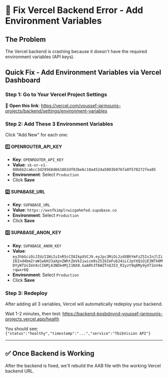 # 🔧 Fix Vercel Backend Error - Add Environment Variables

## The Problem
The Vercel backend is crashing because it doesn't have the required environment variables (API keys).

## Quick Fix - Add Environment Variables via Vercel Dashboard

### Step 1: Go to Your Vercel Project Settings
🔗 **Open this link**: https://vercel.com/youssef-jarmounis-projects/backend/settings/environment-variables

### Step 2: Add These 3 Environment Variables

Click "Add New" for each one:

#### 1️⃣ OPENROUTER_API_KEY
- **Key**: `OPENROUTER_API_KEY`
- **Value**: `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`
- **Environment**: Select `Production`
- Click **Save**

#### 2️⃣ SUPABASE_URL
- **Key**: `SUPABASE_URL`
- **Value**: `https://wxnfkimplrwizgehmfed.supabase.co`
- **Environment**: Select `Production`
- Click **Save**

#### 3️⃣ SUPABASE_ANON_KEY
- **Key**: `SUPABASE_ANON_KEY`
- **Value**: `eyJhbGciOiJIUzI1NiIsInR5cCI6IkpXVCJ9.eyJpc3MiOiJzdXBhYmFzZSIsInJlZiI6Ind4bmZraW1wbHJ3aXpnZWhtZmVkIiwicm9sZSI6ImFub24iLCJpYXQiOjE3NTk0MDYyNTUsImV4cCI6MjA3NDk4MjI1NX0.GaARh3T6WZTnQJ53_R1yzY9q8My9yXT2oV4erqwxr6Q`
- **Environment**: Select `Production`
- Click **Save**

### Step 3: Redeploy
After adding all 3 variables, Vercel will automatically redeploy your backend.

Wait 1-2 minutes, then test: https://backend-kpsbdnynd-youssef-jarmounis-projects.vercel.app/health

You should see: `{"status":"healthy","timestamp":"...","service":"TbibVision API"}`

---

## ✅ Once Backend is Working

After the backend is fixed, we'll rebuild the AAB file with the working Vercel backend URL.

